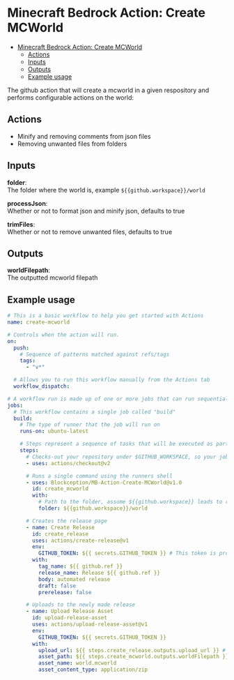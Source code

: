 # Minecraft Bedrock Action: Create MCWorld

- [Minecraft Bedrock Action: Create MCWorld](#minecraft-bedrock-action-create-mcworld)
  - [Actions](#actions)
  - [Inputs](#inputs)
  - [Outputs](#outputs)
  - [Example usage](#example-usage)

The github action that will create a mcworld in a given respository and performs configurable actions on the world:

## Actions

- Minify and removing comments from json files
- Removing unwanted files from folders

## Inputs

**folder**:  
The folder where the world is, example `${{github.workspace}}/world`

**processJson**:  
Whether or not to format json and minify json, defaults to true

**trimFiles**:  
Whether or not to remove unwanted files, defaults to true

## Outputs

**worldFilepath**:  
The outputted mcworld filepath

## Example usage

```yml
# This is a basic workflow to help you get started with Actions
name: create-mcworld

# Controls when the action will run.
on:
  push:
    # Sequence of patterns matched against refs/tags
    tags:
      - "v*"

  # Allows you to run this workflow manually from the Actions tab
  workflow_dispatch:

# A workflow run is made up of one or more jobs that can run sequentially or in parallel
jobs:
  # This workflow contains a single job called "build"
  build:
    # The type of runner that the job will run on
    runs-on: ubuntu-latest

    # Steps represent a sequence of tasks that will be executed as part of the job
    steps:
      # Checks-out your repository under $GITHUB_WORKSPACE, so your job can access it
      - uses: actions/checkout@v2

      # Runs a single command using the runners shell
      - uses: Blockception/MB-Action-Create-MCWorld@v1.0
        id: create_mcworld
        with:
          # Path to the folder, assume ${{github.workspace}} leads to root of the repo
          folder: ${{github.workspace}}/world

      # Creates the release page
      - name: Create Release
        id: create_release
        uses: actions/create-release@v1
        env:
          GITHUB_TOKEN: ${{ secrets.GITHUB_TOKEN }} # This token is provided by Actions, you do not need to create your own token
        with:
          tag_name: ${{ github.ref }}
          release_name: Release ${{ github.ref }}
          body: automated release
          draft: false
          prerelease: false

      # Uploads to the newly made release
      - name: Upload Release Asset
        id: upload-release-asset
        uses: actions/upload-release-asset@v1
        env:
          GITHUB_TOKEN: ${{ secrets.GITHUB_TOKEN }}
        with:
          upload_url: ${{ steps.create_release.outputs.upload_url }} # This pulls from the CREATE RELEASE step above, referencing it's ID to get its outputs object, which include a `upload_url`. See this blog post for more info: https://jasonet.co/posts/new-features-of-github-actions/#passing-data-to-future-steps
          asset_path: ${{ steps.create_mcworld.outputs.worldFilepath }}
          asset_name: world.mcworld
          asset_content_type: application/zip
```
